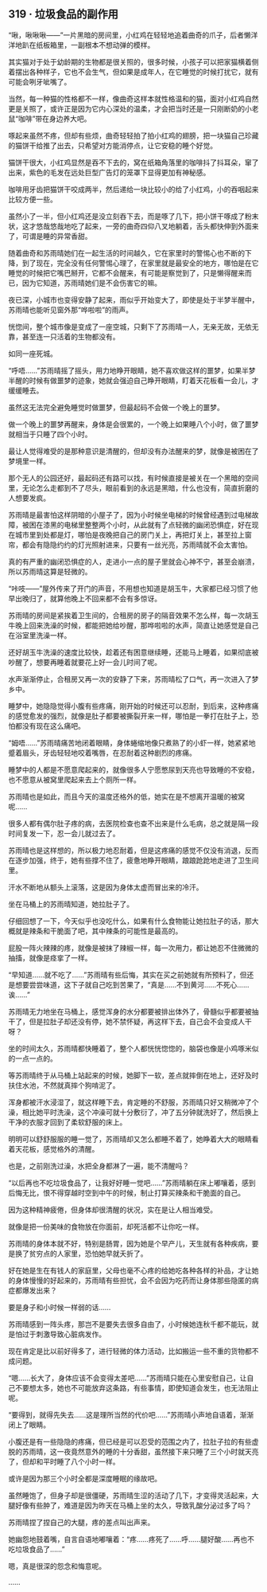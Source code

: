 ## 319 · 垃圾食品的副作用

“啾，啾啾啾——”一片黑暗的房间里，小红鸡在轻轻地追着曲奇的爪子，后者懒洋洋地趴在纸板箱里，一副根本不想动弹的模样。

其实猫对于处于幼龄期的生物都是很关照的，很多时候，小孩子可以把家猫横着侧着摆出各种样子，它也不会生气，但如果是成年人，在它睡觉的时候打扰它，就有可能会咧牙呲嘴了。

当然，每一种猫的性格都不一样，像曲奇这样本就性格温和的猫，面对小红鸡自然更是关照了，或许正是因为它内心深处的温柔，才会把当时还是一只刚断奶的小老鼠“咖啡”带在身边养大吧。

啄起来虽然不疼，但却有些烦，曲奇轻轻拍了拍小红鸡的翅膀，把一块猫自己珍藏的猫饼干给推了出去，只希望对方能消停点，让它安稳的睡个好觉。

猫饼干很大，小红鸡显然是吞不下去的，窝在纸箱角落里的咖啡抖了抖耳朵，窜了出来，紫色的毛发在远处巨型广告灯的笼罩下显得更加有神秘感。

咖啡用牙齿把猫饼干咬成两半，然后递给一块比较小的给了小红鸡，小的吞咽起来比较方便一些。

虽然小了一半，但小红鸡还是没立刻吞下去，而是啄了几下，把小饼干啄成了粉末状，这才悠哉悠哉地吃了起来，一旁的曲奇四仰八叉地躺着，舌头都快伸到外面来了，可谓是睡的异常香甜。

随着曲奇和苏雨晴她们在一起生活的时间越久，它在家里时的警惕心也不断的下降，到了现在，完全没有任何警惕心理了，在家里就是最安全的地方，哪怕是在它睡觉的时候把它嘴巴掰开，它都不会醒来，有可能是察觉到了，只是懒得醒来而已，因为它知道，苏雨晴她们是不会伤害它的嘛。

夜已深，小城市也变得安静了起来，雨似乎开始变大了，即使是处于半梦半醒中，苏雨晴也能听见窗外那“哗啦啦”的雨声。

恍惚间，整个城市像是变成了一座空城，只剩下了苏雨晴一人，无亲无故，无依无靠，甚至连一只活着的生物都没有。

如同一座死城。

“呼唔……”苏雨晴摇了摇头，用力地睁开眼睛，她不喜欢做这样的噩梦，如果半梦半醒的时候有做噩梦的迹象，她就会强迫自己睁开眼睛，盯着天花板看一会儿，才缓缓睡去。

虽然这无法完全避免睡觉时做噩梦，但最起码不会做一个晚上的噩梦。

做一个晚上的噩梦再醒来，身体是会很累的，一个晚上如果睡八个小时，做了噩梦就相当于只睡了四个小时。

最让人觉得难受的是那种意识是清醒的，但却没有办法醒来的梦，就像是被困在了梦境里一样。

那个无人的公园还好，最起码还有路可以找，有时候直接是被关在一个黑暗的空间里，无论怎么走都到不了尽头，眼前看到的永远是黑暗，什么也没有，简直折磨的人想要发疯。

苏雨晴是最害怕这样阴暗的小屋子了，因为小时候坐电梯的时候曾经遇到过电梯故障，被困在漆黑的电梯里整整两个小时，从此就有了点轻微的幽闭恐惧症，好在现在城市里到处都是灯，哪怕是夜晚把自己的房门关上，再把灯关上，甚至拉上窗帘，都会有隐隐约约的灯光照射进来，只要有一丝光亮，苏雨晴就不会太害怕。

真的有严重的幽闭恐惧症的人，走进小一点的屋子里就会心神不宁，甚至会崩溃，所以苏雨晴这算是轻微的。

“咔吱——”屋外传来了开门的声音，不用想也知道是胡玉牛，大家都已经习惯了他早出晚归了，就算他晚上不回来都不会有多惊讶。

苏雨晴的房间是紧挨着卫生间的，合租房的房子的隔音效果不怎么样，每一次胡玉牛晚上回来洗澡的时候，都能把她给吵醒，那哗啦啦的水声，简直让她感觉是自己在浴室里洗澡一样。

还好胡玉牛洗澡的速度比较快，趁着还有困意继续睡，还能马上睡着，如果彻底被吵醒了，想要再睡着就要花上好一会儿时间了呢。

水声渐渐停止，合租房又再一次的安静了下来，苏雨晴松了口气，再一次进入了梦乡中。

睡梦中，她隐隐觉得小腹有些疼痛，刚开始的时候还可以忍耐，到后来，这种疼痛的感觉愈发的强烈，就像是肚子都要被撕裂开来一样，哪怕是一拳打在肚子上，恐怕都没有现在这么痛吧。

“姆唔……”苏雨晴痛苦地闭着眼睛，身体蜷缩地像只煮熟了的小虾一样，她紧紧地蹙着眉头，牙齿轻轻地咬着嘴唇，在忍耐着这种剧烈的疼痛。

睡梦中的人都是不愿意爬起来的，就像很多人宁愿憋尿到天亮也导致睡的不安稳，也不愿意从被窝里爬起来去上个厕所一样。

苏雨晴也是如此，而且今天的温度还格外的低，她实在是不想离开温暖的被窝呢……

很多人都有偶尔肚子疼的病，去医院检查也查不出来是什么毛病，总之就是隔一段时间复发一下，忍一会儿就过去了。

苏雨晴也是这样想的，所以极力地忍耐着，但是这疼痛的感觉不仅没有消退，反而在逐步加强，终于，她有些撑不住了，疲惫地睁开眼睛，踉踉跄跄地走进了卫生间里。

汗水不断地从额头上滚落，这是因为身体太虚而冒出来的冷汗。

坐在马桶上的苏雨晴知道，她拉肚子了。

仔细回想了一下，今天似乎也没吃什么，如果有什么食物能让她拉肚子的话，那大概就是辣条和干脆面了吧，其中辣条的可能性是最高的。

屁股一阵火辣辣的疼，就像是被抹了辣椒一样，每一次用力，都让她忍不住微微的抽搐，就像是痉挛了一样。

“早知道……就不吃了……”苏雨晴有些后悔，其实在买之前她就有所预料了，但还是想要尝尝味道，这下子就自己吃到苦果了，“真是……不到黄河……不死心……诶……”

苏雨晴无力地坐在马桶上，感觉浑身的水分都要被排出体外了，骨髓似乎都要被抽干了，但是拉肚子却还没有停，她不禁怀疑，再这样下去，自己会不会变成人干呀？

坐的时间太久，苏雨晴都快睡着了，整个人都恍恍惚惚的，脑袋也像是小鸡啄米似的一点一点的。

等苏雨晴终于从马桶上站起来的时候，她脚下一软，差点就摔倒在地上，还好及时扶住水池，不然就真摔个狗啃泥了。

浑身都被汗水浸湿了，就这样睡下去，肯定睡的不舒服，苏雨晴只好又稍微冲了个澡，相比她平时洗澡，这个冲澡可就十分敷衍了，冲了五分钟就洗好了，然后换上干净的衣服才回到了柔软舒服的床上。

明明可以舒舒服服的睡一觉了，苏雨晴却又怎么都睡不着了，她睁着大大的眼睛看着天花板，感觉格外的清醒。

也是，之前刚洗过澡，水把全身都淋了一遍，能不清醒吗？

“以后再也不吃垃圾食品了，让我好好睡一觉吧……”苏雨晴躺在床上嘟嚷着，感到后悔无比，恨不得穿越时空到中午的时候，制止打算买辣条和干脆面的自己。

因为这种精神疲倦，但身体却很清醒的状况，实在是让人相当难受。

就像是把一份美味的食物放在你面前，却死活都不让你吃一样。

苏雨晴的身体本就不好，特别是肠胃，因为她是个早产儿，天生就有各种疾病，要是换了贫穷点的人家里，恐怕她早就夭折了。

好在她是生在有钱人的家庭里，父母也毫不心疼的给她吃各种各样的补品，才让她的身体慢慢的好起来的，苏雨晴有些担忧，会不会因为吃药而让身体那些隐匿的病症都爆发出来？

要是身子和小时候一样弱的话……

苏雨晴感到一阵头疼，那岂不是要失去很多自由了，小时候她连秋千都不能玩，就是怕过于刺激导致心脏病发作。

现在肯定是比以前好得多了，进行轻微的体力活动，比如搬运一些不重的货物都不成问题。

“嗯……长大了，身体应该不会变得太差吧……”苏雨晴只能在心里安慰自己，让自己不要想太多，她也不可能放弃这条路，有些事情，即使知道会发生，也无法阻止呢。

“要得到，就得先失去……这是理所当然的代价吧……”苏雨晴小声地自语着，渐渐闭上了眼睛。

小腹还是有一些隐隐的疼痛，但已经是可以忍受的范围之内了，拉肚子拉的有些虚脱的苏雨晴，这一夜竟然意外的睡的十分香甜，虽然接下来只睡了三个小时就天亮了，但却和平时睡了八个小时一样。

或许是因为那三个小时全都是深度睡眠的缘故吧。

虽然睡饱了，但身子却是很僵硬，苏雨晴生涩的活动了几下，才变得灵活起来，大腿好像有些肿了，难道是因为昨天在马桶上坐的太久，导致乳酸分泌过多了吗？

苏雨晴捏了捏自己的大腿，疼的差点叫出声来。

她幽怨地鼓着嘴，自言自语地嘟嚷着：“疼……疼死了……呼……腿好酸……再也不吃垃圾食品了……”

嗯，真是很深的怨念和悔意呢。

……
